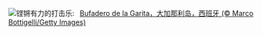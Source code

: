 ![](https://www.bing.com/th?id=OHR.RegataSanGines_ZH-CN0807566522_UHD.jpg&w=1000)铿锵有力的打击乐:&nbsp;&ensp;[Bufadero de la Garita，大加那利岛，西班牙 (© Marco Bottigelli/Getty Images)](https://www.bing.com/th?id=OHR.RegataSanGines_ZH-CN0807566522_UHD.jpg)
<br><br/>
